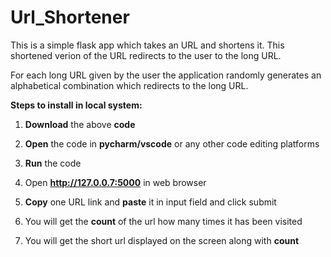 # Url_Shortener
This is a simple flask app which takes an URL and shortens it. This shortened verion of the URL redirects to the user to the long URL.

For each long URL given by the user the application randomly generates an alphabetical combination which redirects to the long URL.

**Steps to install in local system:**
1) **Download** the above **code**

2) **Open** the code in **pycharm/vscode** or any other code editing platforms

3) **Run** the code 

4) Open **http://127.0.0.7:5000** in web browser

5) **Copy** one URL link and **paste** it in input field and click submit

6) You will get the **count** of the url how many times it has been visited

7) You will get the short url displayed on the screen along with **count**

